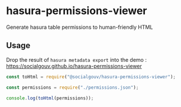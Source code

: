 # hasura-permissions-viewer

Generate hasura table permissions to human-friendly HTML

## Usage

Drop the result of `hasura metadata export` into the demo : https://socialgouv.github.io/hasura-permissions-viewer

```js
const toHtml = require("@socialgouv/hasura-permissions-viewer");

const permissions = require("./permissions.json");

console.log(toHtml(permissions));
```

